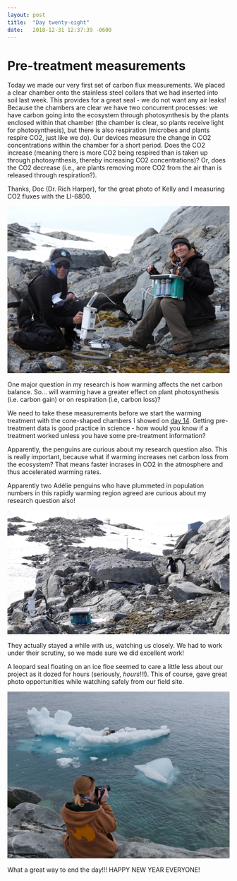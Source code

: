 ```yaml
---
layout: post
title:  "Day twenty-eight"
date:   2018-12-31 12:37:39 -0600
---
```


# Pre-treatment measurements
Today we made our very first set of carbon flux measurements. We placed a clear chamber onto the stainless steel collars that we had inserted into soil last week. This provides for a great seal - we do not want any air leaks! Because the chambers are clear we have two concurrent processes: we have carbon going into the ecosystem through photosynthesis by the plants enclosed within that chamber (the chamber is clear, so plants receive light for photosynthesis), but there is also respiration (microbes and plants respire CO2, just like we do). Our devices measure the change in CO2 concentrations within the chamber for a short period. Does the CO2 increase (meaning there is more CO2 being respired than is taken up through photosynthesis, thereby increasing CO2 concentrations)? Or, does the CO2 decrease (i.e., are plants removing more CO2 from the air than is released through respiration?).

Thanks, Doc (Dr. Rich Harper), for the great photo of Kelly and I measuring CO2 fluxes with the LI-6800.

![Teamwork in carbon dioxide measurements](/assets/blog_photos/181231/181231_doc1.jpg)

One major question in my research is how warming affects the net carbon balance. So... will warming have a greater effect on plant photosynthesis (i.e. carbon gain) or on respiration (i.e, carbon loss)?

We need to take these measurements before we start the warming treatment with the cone-shaped chambers I showed on [day 14](https://natasjavgestel.github.io/blog/2018/12/17/day-fourteen). Getting pre-treatment data is good practice in science - how would you know if a treatment worked unless you have some pre-treatment information?

Apparently, the penguins are curious about my research question also. This is really important, because what if warming increases net carbon loss from the ecosystem? That means faster incrases in CO2 in the atmosphere and thus accelerated warming rates.

Apparently two Adélie penguins who have plummeted in population numbers in this rapidly warming region agreed are curious about my research question also!

![Curious penguins checking on instruments](/assets/blog_photos/181231/20181231_screenshot1.jpg)

They actually stayed a while with us, watching us closely. We had to work under their scrutiny, so we made sure we did excellent work!

A leopard seal floating on an ice floe seemed to care a little less about our project as it dozed for hours (seriously, *hours*!!!). This of course, gave great photo opportunities while watching safely from our field site. 

![Leopard seal on December 31](/assets/blog_photos/181231/p1070100.jpg)

What a great way to end the day!!! HAPPY NEW YEAR EVERYONE!


